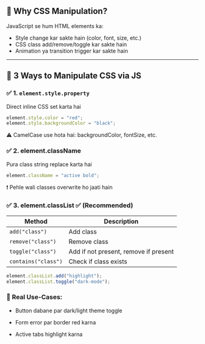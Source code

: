 ## 🎨 Why CSS Manipulation?

JavaScript se hum HTML elements ka:
- Style change kar sakte hain (color, font, size, etc.)
- CSS class add/remove/toggle kar sakte hain
- Animation ya transition trigger kar sakte hain

---

## 🔧 3 Ways to Manipulate CSS via JS

### ✅ 1. `element.style.property`
Direct inline CSS set karta hai

```js
element.style.color = "red";
element.style.backgroundColor = "black";
```
⚠️ CamelCase use hota hai: backgroundColor, fontSize, etc.

### ✅ 2. element.className
Pura class string replace karta hai
```js
element.className = "active bold";
```
❗ Pehle wali classes overwrite ho jaati hain

### ✅ 3. element.classList ✅ (Recommended)
| Method              | Description                           |
| ------------------- | ------------------------------------- |
| `add("class")`      | Add class                             |
| `remove("class")`   | Remove class                          |
| `toggle("class")`   | Add if not present, remove if present |
| `contains("class")` | Check if class exists                 |

```js
element.classList.add("highlight");
element.classList.toggle("dark-mode");
```

### 📌 Real Use-Cases:
- Button dabane par dark/light theme toggle

- Form error par border red karna

- Active tabs highlight karna
